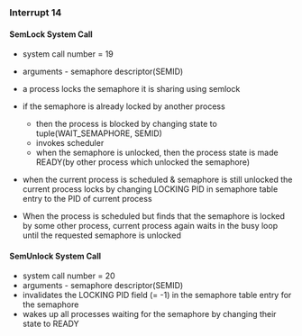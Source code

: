 ### Interrupt 14

#### SemLock System Call
- system call number = 19
- arguments - semaphore descriptor(SEMID)
- a process locks the semaphore it is sharing using semlock
- if the semaphore is already locked by another process
    - then the process is blocked by changing state to tuple(WAIT_SEMAPHORE, SEMID)
    - invokes scheduler
    - when the semaphore is unlocked, then the process state is made READY(by other process which unlocked the semaphore)

- when the current process is scheduled & semaphore is still unlocked the current process locks by changing LOCKING PID in semaphore table entry to the PID of current process
- When the process is scheduled but finds that the semaphore is locked by some other process, current process again waits in the busy loop until the requested semaphore is unlocked

#### SemUnlock System Call
- system call number = 20
- arguments - semaphore descriptor(SEMID)
- invalidates the LOCKING PID field (= -1) in the semaphore table entry for the semaphore
- wakes up all processes waiting for the semaphore by changing their state to READY